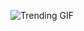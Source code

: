 
<!-- GIF_SECTION -->
![Trending GIF](https://media2.giphy.com/media/v1.Y2lkPThiYjIxNzcyZnJvMmQ2YTVwNTJ3N3Y4ejN3cnp0ZnhnOXNtcTlkcXNlZW12ZWticyZlcD12MV9naWZzX3NlYXJjaCZjdD1n/xT9IgzoKnwFNmISR8I/giphy.gif)
<!-- END_GIF_SECTION -->
